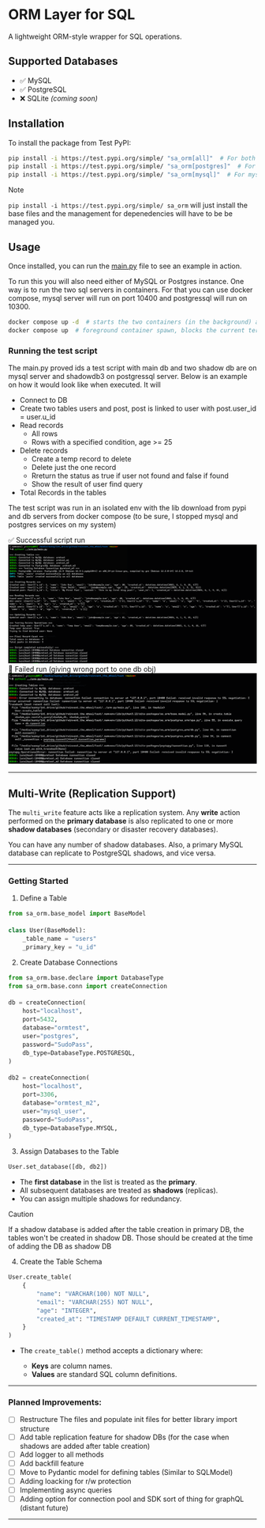 # ORM Layer for SQL

A lightweight ORM-style wrapper for SQL operations.

## Supported Databases

* ✅ MySQL
* ✅ PostgreSQL
* ❌ SQLite *(coming soon)*

## Installation

To install the package from Test PyPI:

```bash
pip install -i https://test.pypi.org/simple/ "sa_orm[all]"  # For both mysql & postgres
pip install -i https://test.pypi.org/simple/ "sa_orm[postgres]"  # For postgres
pip install -i https://test.pypi.org/simple/ "sa_orm[mysql]"  # For mysql
```

> [!NOTE]
>
> `pip install -i https://test.pypi.org/simple/ sa_orm` will just install the base files and the management for depenedencies will have to be be managed you.

## Usage

Once installed, you can run the [main.py](./main.py) file to see an example in action.

To run this you will also need either of MySQL or Postgres instance.
One way is to run the two sql servers in containers. For that you can use docker compose, mysql server will run on port 10400 and postgressql will run on 10300.
```sh
docker compose up -d  # starts the two containers (in the background) and to stop run `docker compose down`
docker compose up  # foreground container spawn, blocks the current terminal
```

### Running the test script

The main.py proved ids a test script with main db and two shadow db are on mysql server and shadowdb3 on postgressql server.
Below is an example on how it would look like when executed.
It will
- Connect to DB
- Create two tables users and post, post is linked to user with post.user_id = user.u_id
- Read records
    - All rows
    - Rows with a specified condition, age >= 25
- Delete records
    - Create a temp record to delete
    - Delete just the one record
    - Rreturn the status as true if user not found and false if found
    - Show the result of user find query
- Total Records in the tables

The test script was run in an isolated env with the lib download from pypi and db servers from docker compose (to be sure, I stopped mysql and postgres services on my system)

✅️ Successful script run
![image](./.md_resources/success.png)
🚫 Failed run (giving wrong port to one db obj)
![image](./.md_resources/err.png)

---

## Multi-Write (Replication Support)

The `multi_write` feature acts like a replication system. Any **write** action performed on the **primary database** is also replicated to one or more **shadow databases** (secondary or disaster recovery databases).

You can have any number of shadow databases. Also, a primary MySQL database can replicate to PostgreSQL shadows, and vice versa.

---

### Getting Started

1. Define a Table

```python
from sa_orm.base_model import BaseModel

class User(BaseModel):
    _table_name = "users"
    _primary_key = "u_id"
```


2. Create Database Connections

```python
from sa_orm.base.declare import DatabaseType
from sa_orm.base.conn import createConnection

db = createConnection(
    host="localhost",
    port=5432,
    database="ormtest",
    user="postgres",
    password="SudoPass",
    db_type=DatabaseType.POSTGRESQL,
)

db2 = createConnection(
    host="localhost",
    port=3306,
    database="ormtest_m2",
    user="mysql_user",
    password="SudoPass",
    db_type=DatabaseType.MYSQL,
)
```


3. Assign Databases to the Table

```python
User.set_database([db, db2])
```

* The **first database** in the list is treated as the **primary**.
* All subsequent databases are treated as **shadows** (replicas).
* You can assign multiple shadows for redundancy.

> [!CAUTION]
>
> If a shadow database is added after the table creation in primary DB, the tables won't be created in shadow DB.
> Those should be created at the time of adding the DB as shadow DB

4. Create the Table Schema

```python
User.create_table(
    {
        "name": "VARCHAR(100) NOT NULL",
        "email": "VARCHAR(255) NOT NULL",
        "age": "INTEGER",
        "created_at": "TIMESTAMP DEFAULT CURRENT_TIMESTAMP",
    }
)
```

* The `create_table()` method accepts a dictionary where:

  * **Keys** are column names.
  * **Values** are standard SQL column definitions.


---

### Planned Improvements:

- [ ] Restructure The files and populate init files for better library import structure
- [ ] Add table replication feature for shadow DBs (for the case when shadows are added after table creation)
- [ ] Add logger to all methods
- [ ] Add backfill feature
- [ ] Move to Pydantic model for defining tables (Similar to SQLModel)
- [ ] Adding loacking for r/w protection
- [ ] Implementing async queries
- [ ] Adding option for connection pool and SDK sort of thing for graphQL (distant future)

---
